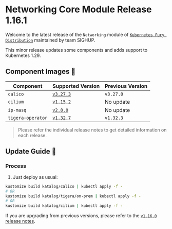 # Networking Core Module Release 1.16.1

Welcome to the latest release of the `Networking` module of [`Kubernetes Fury Distribution`](https://github.com/sighupio/fury-distribution) maintained by team SIGHUP.

This minor release updates some components and adds support to Kubernetes 1.29.

## Component Images 🚢

| Component         | Supported Version                                                                | Previous Version |
| ----------------- | -------------------------------------------------------------------------------- | ---------------- |
| `calico`          | [`v3.27.3`](https://docs.tigera.io/calico/3.27/about/)                           | `v3.27.0`        |
| `cilium`          | [`v1.15.2`](https://github.com/cilium/cilium/releases/tag/v1.15.2)               | No update        |
| `ip-masq`         | [`v2.8.0`](https://github.com/kubernetes-sigs/ip-masq-agent/releases/tag/v2.8.0) | No update        |
| `tigera-operator` | [`v1.32.7`](https://github.com/tigera/operator/releases/tag/v1.32.7)             | `v1.32.3`        |

> Please refer the individual release notes to get detailed information on each release.

## Update Guide 🦮

### Process

1. Just deploy as usual:

```bash
kustomize build katalog/calico | kubectl apply -f -
# OR
kustomize build katalog/tigera/on-prem | kubectl apply -f -
# OR
kustomize build katalog/cilium | kubectl apply -f -
```

If you are upgrading from previous versions, please refer to the [`v1.16.0` release notes](https://github.com/sighupio/fury-kubernetes-networking/releases/tag/v1.16.0).
